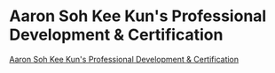 # Aaron Soh Kee Kun's Professional Development & Certification
[Aaron Soh Kee Kun's Professional Development & Certification](https://aaronsohkeekun.github.io/)
